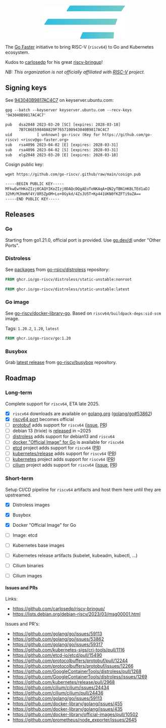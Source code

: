 <p align="center">
<a href="https://go-faster.org"><img src="./profile/logo_borderless.svg" width="256" height="105" alt="go faster logo"></a>
</p>

The [Go Faster](https://github.com/go-faster/) initiative to bring RISC-V (`riscv64`) to Go and Kubernetes ecosystem.

Kudos to [carlosedp](https://github.com/carlosedp) for his great [riscv-bringup](https://github.com/carlosedp/riscv-bringup/)!

*NB: This organization is not officially affiliated with [RISC-V](https://riscv.org/) project.*

## Signing keys

See [943040B9817AC4C7][keyserver] on keyserver.ubuntu.com:

[keyserver]: https://keyserver.ubuntu.com/pks/lookup?search=943040B9817AC4C7&fingerprint=on&op=index

```
gpg --batch --keyserver keyserver.ubuntu.com --recv-keys '943040B9817AC4C7'
```

```
pub   dsa2048 2023-03-20 [SC] [expires: 2028-03-18]
      7B7C86E59840A829F7657100943040B9817AC4C7
uid           [ unknown] go-riscv (Key for https://github.com/go-riscv) <riscv@go-faster.org>
sub   rsa4096 2023-04-02 [E] [expires: 2028-03-31]
sub   rsa4096 2023-04-02 [S] [expires: 2028-03-31]
sub   elg2048 2023-03-20 [E] [expires: 2028-03-18]
```

Cosign public key:

```
wget https://github.com/go-riscv/.github/raw/main/cosign.pub
```
```
-----BEGIN PUBLIC KEY-----
MFkwEwYHKoZIzj0CAQYIKoZIzj0DAQcDQgAEoToNKAqA+QN2yTBN1HKBLTEd1aDJ
32hM/MJHmNf4Y/8R5ZpOM+Lo+OGykd/4ZsJU5T+Kp441UKN0fKZFTi9aZA==
-----END PUBLIC KEY-----
```

## Releases

### Go
Starting from go1.21.0, official port is provided. Use [go.dev/dl](https://go.dev/dl/) under "Other Ports".

### Distroless

See [packages][distroless-packages] from [go-rsicv/distroless][distroless-repo] repository:

```dockerfile
FROM ghcr.io/go-riscv/distroless/static-unstable:nonroot
```

```dockerfile
FROM ghcr.io/go-riscv/distroless/static-unstable:latest
```

### Go image
See [go-riscv/docker-library-go][docker-package]. Based on `riscv64/buildpack-deps:sid-scm` image.

Tags: `1.20.2`, `1.20`, `latest`

[docker-package]: https://github.com/go-riscv/docker-library-go/pkgs/container/go

```dockerfile
FROM ghcr.io/go-riscv/go:1.20
```

[distroless-packages]: https://github.com/orgs/go-riscv/packages?repo_name=distroless
[distroless-repo]: https://github.com/go-riscv/distroless

### Busybox

Grab [latest release][busybox-latest] from [go-riscv/busybox][busybox-repo] repository.

[busybox-repo]: https://github.com/go-riscv/busybox
[busybox-latest]: https://github.com/go-riscv/busybox/releases/latest

## Roadmap
###  Long-term

Complete support for `riscv64`, ETA late 2025.

- [x] `riscv64` downloads  are available on [golang.org](https://golang.org/dl/) ([golang/go#53862][go-issue])
- [x] [riscv64 port](https://wiki.debian.org/Ports/riscv64) becomes official
- [ ] [protobuf][protobuf] adds support for `riscv64` ([issue][protobuf-issue], [PR][protobuf-pr])
- [ ] debian 13 (trixie) is [released](https://en.wikipedia.org/wiki/Debian_version_history) in ~2025
- [ ] [distroless](https://github.com/GoogleContainerTools/distroless/) adds support for  debian13 and `riscv64`
- [ ] [docker "Official Image" for Go](https://github.com/docker-library/golang) is available for `riscv64`
- [ ] [etcd][etcd] project adds support for `riscv64` ([PR][etcd-pr])
- [ ] [kubernetes/release][k8s-release] adds support for `riscv64` ([PR][k8s-release-pr])
- [ ] [kubernetes][k8s] project adds support for `riscv64` ([PR][k8s-pr])
- [ ] [cilium][cilium] project adds support for `riscv64` ([issue][cilium-issue], [PR][cilium-pr])

[go-issue]: https://github.com/golang/go/issues/53862
[protobuf]: https://github.com/protocolbuffers/protobuf
[protobuf-issue]: https://github.com/protocolbuffers/protobuf/issues/12266
[protobuf-pr]: https://github.com/protocolbuffers/protobuf/pull/12244
[etcd]: https://github.com/etcd-io/etcd
[etcd-pr]: https://github.com/etcd-io/etcd/pull/15490
[k8s-release]: https://github.com/kubernetes/release
[k8s-release-pr]: https://github.com/kubernetes/release/pull/2968
[k8s]: https://github.com/kubernetes/kubernetes
[k8s-pr]: https://github.com/kubernetes/kubernetes/pull/116686
[cilium]: https://github.com/cilium/cilium
[cilium-issue]: https://github.com/cilium/cilium/issues/24434
[cilium-pr]: https://github.com/cilium/cilium/pull/24436

### Short-term

Setup CI/CD pipeline for `riscv64` artifacts and host them here until they are upstreamed.

- [x] Distroless images
- [x] Busybox
- [x] Docker "Official Image" for Go
- [ ] Image: etcd
- [ ] Kubernetes base images
- [ ] Kubernetes release artifacts (kubelet, kubeadm, kubectl, ...)
- [ ] Cilium binaries
- [ ] Cilium images


#### Issues and PRs

Links:

- https://github.com/carlosedp/riscv-bringup/
- https://lists.debian.org/debian-riscv/2023/03/msg00001.html

Issues and PR's:

- https://github.com/golang/go/issues/59113
- https://github.com/golang/go/issues/53862
- https://github.com/golang/go/issues/59317
- https://github.com/kubernetes-sigs/cri-tools/pull/1116
- https://github.com/etcd-io/etcd/pull/15490
- https://github.com/protocolbuffers/protobuf/pull/12244
- https://github.com/protocolbuffers/protobuf/issues/12266
- https://github.com/GoogleContainerTools/distroless/pull/1268
- https://github.com/GoogleContainerTools/distroless/issues/1269
- https://github.com/kubernetes/release/pull/2968
- https://github.com/cilium/cilium/issues/24434
- https://github.com/cilium/cilium/pull/24436
- https://github.com/golang/go/issues/59113
- https://github.com/docker-library/golang/issues/455
- https://github.com/docker-library/golang/issues/435
- https://github.com/docker-library/official-images/pull/10502
- https://github.com/prometheus/node_exporter/issues/2645